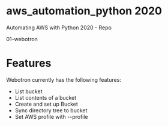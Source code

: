 # aws_automation_python 2020
Automating AWS with Python 2020 - Repo

01-webotron


# Features

Webotron currently has the following features:

- List bucket
- List contents of a bucket
- Create and set up Bucket
- Sync directory tree to bucket
- Set AWS profile with --profile <profileName>
